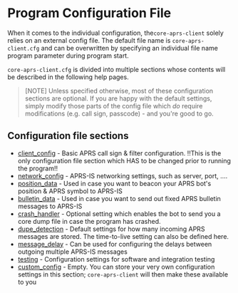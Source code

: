 # Program Configuration File

When it comes to the individual configuration, the```core-aprs-client``` solely relies on an external config file. The default file name is ```core-aprs-client.cfg``` and can be overwritten by specifying an individual file name program parameter during program start.

```core-aprs-client.cfg``` is divided into multiple sections whose contents will be described in the following help pages. 

> [NOTE]
> Unless specified otherwise, most of these configuration sections are optional. If you are happy with the default settings, simply modify those parts of the config file which _do_ require modifications (e.g. call sign, passcode) - and you're good to go.

## Configuration file sections

- [client_config](configuration/config_client.md) - Basic APRS call sign & filter configuration. :bangbang:This is the only configuration file section which HAS to be changed prior to running the program:bangbang: 
- [network_config](configuration/config_network.md) - APRS-IS networking settings, such as server, port, ....
- [position_data](configuration/config_position.md) - Used in case you want to beacon your APRS bot's position & APRS symbol to APRS-IS
- [bulletin_data](configuration/config_bulletin.md) - Used in case you want to send out fixed APRS bulletin messages to APRS-IS
- [crash_handler](configuration/config_crash_handler.md) - Optional setting which enables the bot to send you a core dump file in case the program has crashed.
- [dupe_detection](configuration/config_dupe_detection.md) - Default settings for how many incoming APRS messages are stored. The time-to-live setting can also be defined here.
- [message_delay](configuration/config_message_delay.md) - Can be used for configuring the delays between outgoing multiple APRS-IS messages
- [testing](configuration/config_testing.md) - Configuration settings for software and integration testing
- [custom_config](configuration/config_custom.md) - Empty. You can store your very own configuration settings in this section; ```core-aprs-client``` will then make these available to you





